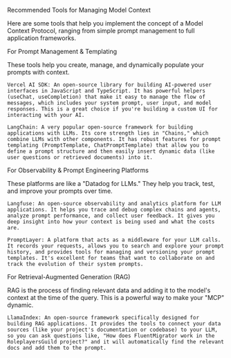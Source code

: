 Recommended Tools for Managing Model Context

Here are some tools that help you implement the concept of a Model Context Protocol, ranging from simple prompt management to full application frameworks.

For Prompt Management & Templating

These tools help you create, manage, and dynamically populate your prompts with context.

    Vercel AI SDK: An open-source library for building AI-powered user interfaces in JavaScript and TypeScript. It has powerful helpers (useChat, useCompletion) that make it easy to manage the flow of messages, which includes your system prompt, user input, and model responses. This is a great choice if you're building a custom UI for interacting with your AI.

    LangChain: A very popular open-source framework for building applications with LLMs. Its core strength lies in "Chains," which combine LLMs with other components. It has robust features for prompt templating (PromptTemplate, ChatPromptTemplate) that allow you to define a prompt structure and then easily insert dynamic data (like user questions or retrieved documents) into it.

For Observability & Prompt Engineering Platforms

These platforms are like a "Datadog for LLMs." They help you track, test, and improve your prompts over time.

    Langfuse: An open-source observability and analytics platform for LLM applications. It helps you trace and debug complex chains and agents, analyze prompt performance, and collect user feedback. It gives you deep insight into how your context is being used and what the costs are.

    PromptLayer: A platform that acts as a middleware for your LLM calls. It records your requests, allows you to search and explore your prompt history, and provides tools for managing and versioning your prompt templates. It's excellent for teams that want to collaborate on and track the evolution of their system prompts.

For Retrieval-Augmented Generation (RAG)

RAG is the process of finding relevant data and adding it to the model's context at the time of the query. This is a powerful way to make your "MCP" dynamic.

    LlamaIndex: An open-source framework specifically designed for building RAG applications. It provides the tools to connect your data sources (like your project's documentation or codebase) to your LLM, so you can ask questions like, "How does FluentMigrator work in the RoleplayersGuild project?" and it will automatically find the relevant docs and add them to the prompt.